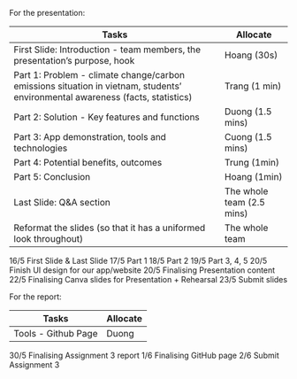 For the presentation: 

 | Tasks | Allocate |
 | --- | --- |
 | First Slide: Introduction - team members, the presentation’s purpose, hook | Hoang (30s) |
 | Part 1: Problem - climate change/carbon emissions situation in vietnam, students’ environmental awareness (facts, statistics) | Trang (1 min) |
 | Part 2: Solution - Key features and functions | Duong (1.5 mins) |
 | Part 3: App demonstration, tools and technologies | Cuong (1.5 mins) |
 | Part 4: Potential benefits, outcomes | Trung (1min) |
 | Part 5: Conclusion | Hoang (1min) | 
 | Last Slide: Q&A section | The whole team (2.5 mins) |
 | Reformat the slides (so that it has a uniformed look throughout) | The whole team |
 
16/5 First Slide & Last Slide
17/5 Part 1 
18/5 Part 2
19/5 Part 3, 4, 5
20/5 Finish UI design for our app/website
20/5 Finalising Presentation content
22/5 Finalising Canva slides for Presentation + Rehearsal
23/5 Submit slides

 For the report:

 | Tasks | Allocate |
 | --- | --- |
 | Tools - Github Page | Duong |
 

30/5 Finalising Assignment 3 report
1/6 Finalising GitHub page
2/6 Submit Assignment 3
